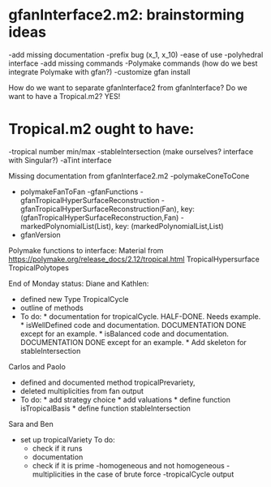 gfanInterface2.m2: brainstorming ideas
======================================
-add missing documentation
-prefix bug (x_1, x_10)
-ease of use
-polyhedral interface
-add missing commands
-Polymake commands (how do we best integrate Polymake with gfan?)
-customize gfan install


How do we want to separate gfanInterface2 from gfanInterface? Do we want to have a Tropical.m2? YES!

Tropical.m2 ought to have:
==========================
-tropical number min/max
-stableIntersection (make ourselves? interface with Singular?)
-aTint interface


Missing documentation from gfanInterface2.m2
-polymakeConeToCone
- polymakeFanToFan
-gfanFunctions
-gfanTropicalHyperSurfaceReconstruction
-gfanTropicalHyperSurfaceReconstruction(Fan), key: (gfanTropicalHyperSurfaceReconstruction,Fan)
-markedPolynomialList(List), key: (markedPolynomialList,List)
- gfanVersion



Polymake functions to interface:
Material from 
https://polymake.org/release_docs/2.12/tropical.html
TropicalHypersurface
TropicalPolytopes

End of Monday status:
Diane and Kathlen:
- defined new Type TropicalCycle
- outline of methods
- To do:  * documentation for tropicalCycle.  HALF-DONE.  Needs example.
     	  * isWellDefined code and documentation.  DOCUMENTATION DONE except for an example.
	  * isBalanced code and documentation.  DOCUMENTATION DONE except for an example.
	  * Add skeleton for stableIntersection

Carlos and Paolo
- defined and documented method tropicalPrevariety, 
- deleted multiplicities from fan output
- To do:  * add strategy choice
	  * add valuations
	  * define function isTropicalBasis
	  * define function stableIntersection


Sara and Ben
- set up tropicalVariety
To do: 
	- check if it runs 
	- documentation
	- check if it is prime
	-homogeneous and not homogeneous
	-multiplicities in the case of brute force
	-tropicalCycle output

	  
